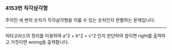 ### 4153번 직각삼각형

주어진 세 변의 숫자가 직각삼각형을 이룰 수 있는 숫자인지 판별하는 문제입니다.

---

피타고라스의 정리를 이용하여 a^2 + b^2 = c^2 인지 판단하여 참이면 right를 출력하고 거짓이면 wrong을 출력합니다.
